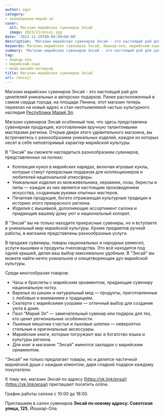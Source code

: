 ```yaml
---
author: egor
category:
- краеведение-марий-эл
cover:
  alt: Магазин марийских сувениров Энсай
  image: 2023/11/ensaj.jpg
date: '2023-11-29T09:00:00+00:00'
description: 'Магазин марийских сувениров Энсай - это настоящий рай для ценителей уникальных и авторских подарков. Ранее расположенный в самом сердце города, на...'
keywords: Магазин марийских сувениров Энсай, йошкар-ола, марийский-язык, мода-дизайн-интерьер, энсай, магазин, сувениров, марийской, культуры, региона, марийских, это, уникальных, марий, продукция, разнообразием, каждое, которые, изделия
summary: 'Магазин марийских сувениров Энсай - это настоящий рай для ценителей уникальных и авторских подарков. Ранее расположенный в самом сердце города, на...'
tag:
- йошкар-ола
- марийский-язык
- мода-дизайн-интерьер
title: Магазин марийских сувениров Энсай
url: /ensaj/
---
```


Магазин марийских сувениров Энсай \- это настоящий рай для ценителей уникальных и авторских подарков. Ранее расположенный в самом сердце города, на площади Ленина, этот магазин теперь переехал на новый адрес и стал неотъемлемой частью культурного наследия [Республики Марий Эл](/).

Магазин сувениров Энсай особенный тем, что здесь представлена сувенирная продукция, изготовленная вручную талантливыми мастерами региона. Открыв двери этого удивительного магазина, вы встречаетесь с разнообразием уникальных изделий, каждое из которых несет в себе неповторимый характер марийской культуры.

В "Энсай" вы сможете насладиться разнообразием сувениров, представленных на полках:

- Коллекция кукол в марийских нарядах, включая игровые куклы, которые станут прекрасным подарком для коллекционеров и любителей национальной атмосферы.
- Уникальные изделия из можжевельника, керамики, лозы, бересты и липы — каждое из них является настоящим произведением искусства, созданным руками опытных мастеров.
- Печатная продукция, богато отражающая культурные традиции и историю этого прекрасного региона.
- Изделия с вышивкой, дополняющие ассортимент салона и придающие вашему дому уют и национальный колорит.

В "Энсай" вы не только находите прекрасные сувениры, но и вступаете в уникальный мир марийской культуры. Кроме предметов ручной работы, в магазине представлены разнообразные услуги.

В продаже сувениры, товары национальных и народных ремесел, услуги вышивки и продукты пчеловодства. Это всё находится под одной крышей, делая ваш выбор максимально удобным. В "Энсай" вы можете найти нечто уникальное и олицетворяющее дух марийской культуры.

Среди многообразия товаров:

- Часы и браслеты с марийским орнаментом, придающие сувениру национальную нотку.
- Варенье из шишек и натуральный мед — продукты, приготовленные с любовью и вниманием к традициям.
- Скатерти с марийскими узорами — отличный выбор для создания уюта в доме.
- Пазл "Марий Эл" — замечательный сувенир или подарок для тех, кто ценит региональные особенности.
- Льняные мешочки счастья и лыковые шлепки — невероятно стильные и оригинальные аксессуары.
- Марийские книги, которые погружают вас в богатство языка и культуры региона.
- Для книг в магазине "Энсай" имеются закладки с марийским орнаментом.

"Энсай" не только предлагает товары, но и делится частичкой марийской души с каждым клиентом, даря сладкий подарок каждому покупателю.

К тому же, магазин _Энсай_ по адресу [https://vk.link/ensai](https://vk.link/ensai) приглашает посетить online.

График работы салона с 10:00 до 18:00.

Приглашаем в салон сувениров **Энсай по новому адресу: Советская улица, 125**, Йошкар-Ола.